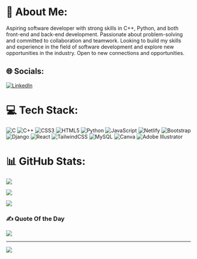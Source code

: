 # 💫 About Me:

Aspiring software developer with strong skills in C++, Python, and both front-end and back-end development. Passionate about problem-solving and committed to collaboration and teamwork. Looking to build my skills and experience in the field of software development and explore new opportunities in the industry. Open to new connections and opportunities.

## 🌐 Socials:

[![LinkedIn](https://img.shields.io/badge/LinkedIn-%230077B5.svg?logo=linkedin&logoColor=white)](https://linkedin.com/in/ayan-ghosh-sde) 

# 💻 Tech Stack:

![C](https://img.shields.io/badge/c-%2300599C.svg?style=plastic&logo=c&logoColor=white) ![C++](https://img.shields.io/badge/c++-%2300599C.svg?style=plastic&logo=c%2B%2B&logoColor=white) ![CSS3](https://img.shields.io/badge/css3-%231572B6.svg?style=plastic&logo=css3&logoColor=white) ![HTML5](https://img.shields.io/badge/html5-%23E34F26.svg?style=plastic&logo=html5&logoColor=white) ![Python](https://img.shields.io/badge/python-3670A0?style=plastic&logo=python&logoColor=ffdd54) ![JavaScript](https://img.shields.io/badge/javascript-%23323330.svg?style=plastic&logo=javascript&logoColor=%23F7DF1E) ![Netlify](https://img.shields.io/badge/netlify-%23000000.svg?style=plastic&logo=netlify&logoColor=#00C7B7) ![Bootstrap](https://img.shields.io/badge/bootstrap-%23563D7C.svg?style=plastic&logo=bootstrap&logoColor=white) ![Django](https://img.shields.io/badge/django-%23092E20.svg?style=plastic&logo=django&logoColor=white) ![React](https://img.shields.io/badge/react-%2320232a.svg?style=plastic&logo=react&logoColor=%2361DAFB) ![TailwindCSS](https://img.shields.io/badge/tailwindcss-%2338B2AC.svg?style=plastic&logo=tailwind-css&logoColor=white) ![MySQL](https://img.shields.io/badge/mysql-%2300f.svg?style=plastic&logo=mysql&logoColor=white) ![Canva](https://img.shields.io/badge/Canva-%2300C4CC.svg?style=plastic&logo=Canva&logoColor=white) ![Adobe Illustrator](https://img.shields.io/badge/adobeillustrator-%23FF9A00.svg?style=plastic&logo=adobeillustrator&logoColor=white)

# 📊 GitHub Stats:

![](https://github-readme-stats.vercel.app/api?username=Ayan726&theme=dark&hide_border=false&include_all_commits=false&count_private=false)<br/>

![](https://github-readme-streak-stats.herokuapp.com/?user=Ayan726&theme=dark&hide_border=false)<br/>

![](https://github-readme-stats.vercel.app/api/top-langs/?username=Ayan726&theme=dark&hide_border=false&include_all_commits=false&count_private=false&layout=compact)

### ✍️ Quote Of the Day

![](https://quotes-github-readme.vercel.app/api?type=horizontal&theme=radical)

---

[![](https://visitcount.itsvg.in/api?id=Ayan726&icon=0&color=0)](https://visitcount.itsvg.in)

<!-- Proudly created with GPRM ( https://gprm.itsvg.in ) -->
